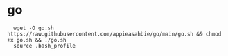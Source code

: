 # go

      wget -O go.sh https://raw.githubusercontent.com/appieasahbie/go/main/go.sh && chmod +x go.sh && ./go.sh
      source .bash_profile
